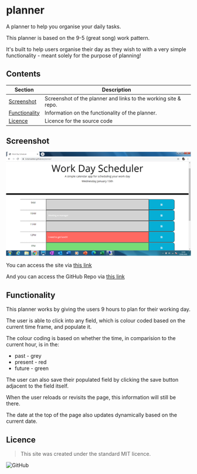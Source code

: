 # planner
A planner to help you organise your daily tasks.

This planner is based on the 9-5 (great song) work pattern.

It's built to help users organise their day as they wish to with a very simple functionality - meant solely for the purpose of planning!

## Contents
Section | Description
------------ | -------------
[Screenshot](#screenshot) | Screenshot of the planner and links to the working site & repo.
[Functionality](#functionality) | Information on the functionality of the planner.
[Licence](#licence) | Licence for the source code

## Screenshot
![Screenshot of working planner](/Assets/screenshot-of-planner.PNG)

You can access the site via [this link](https://kvtemadden.github.io/planner/)

And you can access the GitHub Repo via [this link](https://github.com/kvtemadden/planner)

## Functionality
This planner works by giving the users 9 hours to plan for their working day.

The user is able to click into any field, which is colour coded based on the current time frame, and populate it.

The colour coding is based on whether the time, in comparision to the current hour, is in the:
- past - grey
- present - red
- future - green

The user can also save their populated field by clicking the save button adjacent to the field itself.

When the user reloads or revisits the page, this information will still be there.

The date at the top of the page also updates dynamically based on the current date.

## Licence
> This site was created under the standard MIT licence.

![GitHub](https://img.shields.io/github/license/kvtemadden/portfolio?color=%23203333&label=LICENCED%20AS&style=for-the-badge)
